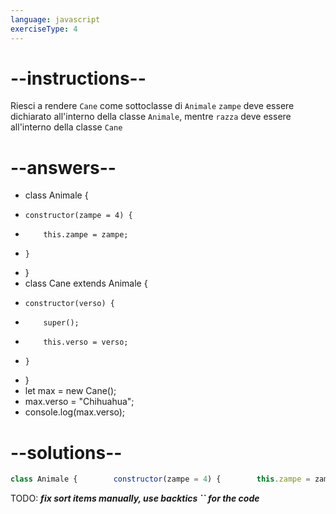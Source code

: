 ```yaml
---
language: javascript
exerciseType: 4
---
```


# --instructions--

Riesci a rendere `Cane` come sottoclasse di `Animale`
`zampe` deve essere dichiarato all'interno della classe `Animale`, mentre `razza` deve essere all'interno della classe `Cane`

# --answers--

- class Animale {    
-     constructor(zampe = 4) {
-         this.zampe = zampe;
-     }
- }
- class Cane extends Animale {
-     constructor(verso) {
-         super();
-         this.verso = verso;
-     }
- }
- let max = new Cane();
- max.verso = "Chihuahua";
- console.log(max.verso);

# --solutions--

```javascript
class Animale {        constructor(zampe = 4) {        this.zampe = zampe;    }}class Cane extends Animale {    constructor(verso) {        super();        this.verso = verso;    }}let max = new Cane();max.verso = "Chihuahua";console.log(max.verso);
```

TODO: ___fix sort items manually, use backtics `` for the code___
